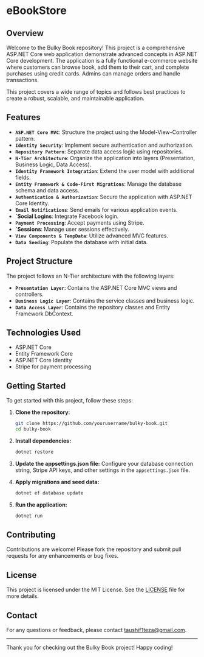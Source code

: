 # eBookStore

## Overview

Welcome to the Bulky Book repository! This project is a comprehensive ASP.NET Core web application demonstrate advanced concepts in ASP.NET Core development. The application is a fully functional e-commerce website where customers can browse book, add them to their cart, and complete purchases using credit cards. Admins can manage orders and handle transactions.

This project covers a wide range of topics and follows best practices to create a robust, scalable, and maintainable application.

## Features

- **`ASP.NET Core MVC`**: Structure the project using the Model-View-Controller pattern.
- **`Identity Security`**: Implement secure authentication and authorization.
- **`Repository Pattern`**: Separate data access logic using repositories.
- **`N-Tier Architecture`**: Organize the application into layers (Presentation, Business Logic, Data Access).
- **`Identity Framework Integration`**: Extend the user model with additional fields.
- **`Entity Framework & Code-First Migrations`**: Manage the database schema and data access.
- **`Authentication & Authorization`**: Secure the application with ASP.NET Core Identity.
- **`Email Notifications`**: Send emails for various application events.
- **`Social Logins**: Integrate Facebook login.
- **`Payment Processing`**: Accept payments using Stripe.
- **`Sessions**: Manage user sessions effectively.
- **`View Components & TempData`**: Utilize advanced MVC features.
- **`Data Seeding`**: Populate the database with initial data.

## Project Structure

The project follows an N-Tier architecture with the following layers:

- **`Presentation Layer`**: Contains the ASP.NET Core MVC views and controllers.
- **`Business Logic Layer`**: Contains the service classes and business logic.
- **`Data Access Layer`**: Contains the repository classes and Entity Framework DbContext.

## Technologies Used

- ASP.NET Core
- Entity Framework Core
- ASP.NET Core Identity
- Stripe for payment processing

## Getting Started

To get started with this project, follow these steps:

1. **Clone the repository:**
    ```bash
    git clone https://github.com/yourusername/bulky-book.git
    cd bulky-book
    ```

2. **Install dependencies:**
    ```bash
    dotnet restore
    ```

3. **Update the appsettings.json file:**
    Configure your database connection string, Stripe API keys, and other settings in the `appsettings.json` file.

4. **Apply migrations and seed data:**
    ```bash
    dotnet ef database update
    ```

5. **Run the application:**
    ```bash
    dotnet run
    ```

## Contributing

Contributions are welcome! Please fork the repository and submit pull requests for any enhancements or bug fixes.

## License

This project is licensed under the MIT License. See the [LICENSE](LICENSE) file for more details.

## Contact

For any questions or feedback, please contact taushif1teza@gmail.com.

---

Thank you for checking out the Bulky Book project! Happy coding!
